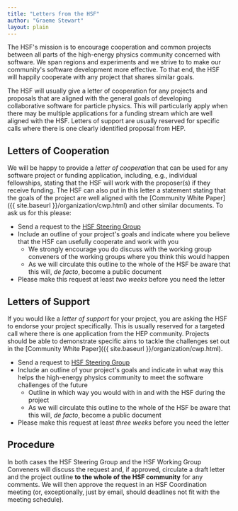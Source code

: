 ```yaml
---
title: "Letters from the HSF"
author: "Graeme Stewart"
layout: plain
---
```


The HSF's mission is to encourage cooperation and common projects
between all parts of the high-energy physics community concerned
with software. We span regions and experiments and we strive to
to make our community's software development more effective.
To that end, the HSF will happily cooperate with any project that
shares similar goals.

The HSF will usually give a letter of cooperation for any projects and proposals
that are aligned with the general goals of developing collaborative software for
particle physics. This will particularly apply when there may be multiple
applications for a funding stream which are well aligned with the HSF. Letters
of support are usually reserved for specific calls where there is one clearly
identified proposal from HEP.

## Letters of Cooperation

We will be happy to provide a *letter of cooperation* that can be used for any
software project or funding application, including, e.g., individual fellowships,
stating that the HSF will work with the proposer(s) if they receive funding. The
HSF can also put in this letter a statement stating that the goals of the
project are well aligned with the [Community White Paper]({{ site.baseurl
}}/organization/cwp.html) and other similar documents. To ask us for this
please:

- Send a request to the [HSF Steering Group](mailto:hsf-steering@googlegroups.com)
- Include an outline of your project's goals and indicate where you
  believe that the HSF can usefully cooperate and work with you
  - We strongly encourage you do discuss with the working group conveners of
  the working groups where you think this would happen
  - As we will circulate this outline to the whole of the HSF be aware that this
  will, *de facto*, become a public document
- Please make this request at least *two weeks* before you need the letter

## Letters of Support

If you would like a *letter of support* for your project, you are asking the HSF
to endorse your project specifically. This is usually reserved for a targeted
call where there is one application from the HEP community. Projects should be
able to demonstrate specific aims to tackle the challenges set out in the
[Community White Paper]({{ site.baseurl }}/organization/cwp.html).

- Send a request to [HSF Steering Group](mailto:hsf-steering@googlegroups.com)
- Include an outline of your project's goals and indicate in what way
  this helps the high-energy physics community to meet the software challenges
  of the future
  - Outline in which way you would with in and with the HSF during the project
  - As we will circulate this outline to the whole of the HSF be aware that this
    will, *de facto*, become a public document
- Please make this request at least *three weeks* before you need the letter

## Procedure

In both cases the HSF Steering Group and the HSF Working Group Conveners
will discuss the request and, if approved, circulate a draft letter and the
project outline **to the whole of the HSF community** for any comments. We will
then approve the request in an HSF Coordination meeting (or, exceptionally, just
by email, should deadlines not fit with the meeting schedule).
